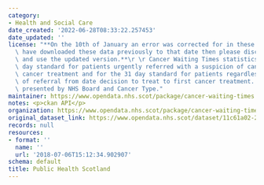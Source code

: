 ```yaml
---
category:
- Health and Social Care
date_created: '2022-06-28T08:33:22.257453'
date_updated: ''
license: "**On the 10th of January an error was corrected for in these data. If you\
  \ have downloaded these data previously to that date then please discard that file\
  \ and use the updated version.**\r \r Cancer Waiting Times statistics for the 62\
  \ day standard for patients urgently referred with a suspicion of cancer to first\
  \ cancer treatment and for the 31 day standard for patients regardless of the route\
  \ of referral from date decision to treat to first cancer treatment. Includes data\
  \ presented by NHS Board and Cancer Type."
maintainer: https://www.opendata.nhs.scot/package/cancer-waiting-times
notes: <p>ckan API</p>
organization: https://www.opendata.nhs.scot/package/cancer-waiting-times
original_dataset_link: https://www.opendata.nhs.scot/dataset/11c61a02-205b-43f6-9297-243679103617/resource/23b3bbf7-7a37-4f86-974b-6360d6748e08/download/cwt_62_day_standard.csv
records: null
resources:
- format: ''
  name: ''
  url: '2018-07-06T15:12:34.902907'
schema: default
title: Public Health Scotland
---
```

